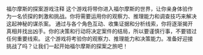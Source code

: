 福尔摩斯的探案游戏注释
这个游戏将带你进入福尔摩斯的世界，让你亲身体验作为一名侦探的刺激和挑战。你将需要运用你的观察力、推理能力和调查技巧来解决这起神秘的谋杀案。
通过与各个角色互动、收集证据和分析线索，你将逐渐揭开真相并找出凶手。你的决策和行动将决定案件的结局，所以要谨慎行事，不要错过任何重要线索。
这个游戏将考验你的观察力、推理能力和决策能力。准备好迎接挑战了吗？让我们一起开始福尔摩斯的探案之旅吧！